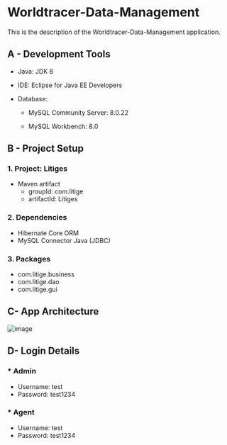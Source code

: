 # Worldtracer-Data-Management

This is the description of the Worldtracer-Data-Management application.

## A - Development Tools

   - Java: JDK 8

   - IDE: Eclipse for Java EE Developers

   - Database: 
     - MySQL Community Server: 8.0.22

     -  MySQL Workbench: 8.0


## B - Project Setup

### 1. Project: Litiges
   * Maven artifact
      * groupId: com.litige
      * artifactId: Litiges
### 2. Dependencies
   * Hibernate Core ORM
   * MySQL Connector Java (JDBC)
### 3. Packages
   * com.litige.business
   * com.litige.dao
   * com.litige.gui



## C- App Architecture

![image](https://user-images.githubusercontent.com/57788241/124870821-3f342000-dffe-11eb-900d-80bfd4a9c75e.png)

## D- Login Details

### * Admin 
   * Username:
  	 	test
   * Password:
   	test1234
   
### * Agent 
  * Username:
  	 	test
   * Password:
   	test1234
